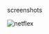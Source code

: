 screenshots

![netflex](https://user-images.githubusercontent.com/73034923/155855800-16bc0ec2-4713-466e-be7c-3db95d794632.png)
